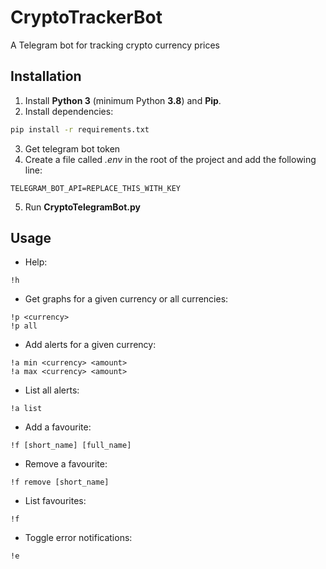 # CryptoTrackerBot
A Telegram bot for tracking crypto currency prices

## Installation
1. Install **Python 3** (minimum Python **3.8**) and **Pip**.
2. Install dependencies:
```sh
pip install -r requirements.txt
```
3. Get telegram bot token
4. Create a file called *.env* in the root of the project and add the following line:
```
TELEGRAM_BOT_API=REPLACE_THIS_WITH_KEY
```
5. Run **CryptoTelegramBot.py**

## Usage
- Help:
```
!h
```
- Get graphs for a given currency or all currencies:
```
!p <currency>
!p all
```
- Add alerts for a given currency:
```
!a min <currency> <amount>
!a max <currency> <amount>
```
- List all alerts:
```
!a list
```
- Add a favourite:
```
!f [short_name] [full_name]
```
- Remove a favourite:
```
!f remove [short_name]
```
- List favourites:
```
!f
```
- Toggle error notifications:
```
!e
```